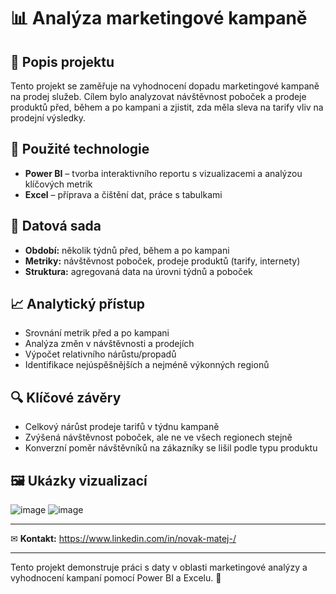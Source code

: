 # 📊 Analýza marketingové kampaně

## 📝 Popis projektu
Tento projekt se zaměřuje na vyhodnocení dopadu marketingové kampaně na prodej služeb. Cílem bylo analyzovat návštěvnost poboček a prodeje produktů před, během a po kampani a zjistit, zda měla sleva na tarify vliv na prodejní výsledky.

## 🔧 Použité technologie
- **Power BI** – tvorba interaktivního reportu s vizualizacemi a analýzou klíčových metrik
- **Excel** – příprava a čištění dat, práce s tabulkami

## 📂 Datová sada
- **Období:** několik týdnů před, během a po kampani
- **Metriky:** návštěvnost poboček, prodeje produktů (tarify, internety)
- **Struktura:** agregovaná data na úrovni týdnů a poboček

## 📈 Analytický přístup
- Srovnání metrik před a po kampani
- Analýza změn v návštěvnosti a prodejích
- Výpočet relativního nárůstu/propadů
- Identifikace nejúspěšnějších a nejméně výkonných regionů

## 🔍 Klíčové závěry
- Celkový nárůst prodeje tarifů v týdnu kampaně
- Zvýšená návštěvnost poboček, ale ne ve všech regionech stejně
- Konverzní poměr návštěvníků na zákazníky se lišil podle typu produktu

## 🖼 Ukázky vizualizací
![image](https://github.com/user-attachments/assets/5643eeb1-ee82-41ab-b747-bc0e709cc6ed)
![image](https://github.com/user-attachments/assets/eb83c37b-c455-4c52-9a39-0d39109b7863)


---
✉ **Kontakt:**  https://www.linkedin.com/in/novak-matej-/

---

Tento projekt demonstruje práci s daty v oblasti marketingové analýzy a vyhodnocení kampaní pomocí Power BI a Excelu. 🚀
